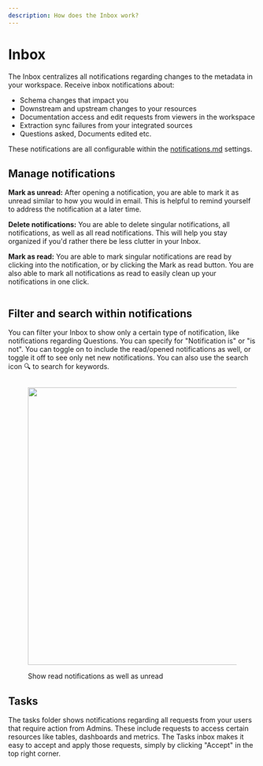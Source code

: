 ```yaml
---
description: How does the Inbox work?
---
```


# Inbox

The Inbox centralizes all notifications regarding changes to the metadata in your workspace. Receive inbox notifications about:

* Schema changes that impact you
* Downstream and upstream changes to your resources
* Documentation access and edit requests from viewers in the workspace
* Extraction sync failures from your integrated sources
* Questions asked, Documents edited etc.

These notifications are all configurable within the [notifications.md](notifications.md "mention") settings.

## Manage notifications

**Mark as unread:** After opening a notification, you are able to mark it as unread similar to how you would in email. This is helpful to remind yourself to address the notification at a later time.

**Delete notifications:** You are able to delete singular notifications, all notifications, as well as all read notifications. This will help you stay organized if you'd rather there be less clutter in your Inbox.

**Mark as read:** You are able to mark singular notifications are read by clicking into the notification, or by clicking the Mark as read button. You are also able to mark all notifications as read to easily clean up your notifications in one click.

<figure><img src="https://secoda-public-media-assets.s3.amazonaws.com/7e32b9af-bd18-4ae5-95bf-0c2d33ed9d37.png" alt=""><figcaption></figcaption></figure>

## Filter and search within notifications

You can filter your Inbox to show only a certain type of notification, like notifications regarding Questions. You can specify for "Notification is" or "is not". You can toggle on to include the read/opened notifications as well, or toggle it off to see only net new notifications. You can also use the search icon :mag: to search for keywords.

<figure><img src="https://secoda-public-media-assets.s3.amazonaws.com/8e7fdef9-0939-4beb-9cf7-50b72bdcd5c6.gif" alt=""><figcaption></figcaption></figure>

<div align="left">

<figure><img src="https://secoda-public-media-assets.s3.amazonaws.com/8ed095ea-2240-44d7-8008-d12fcecd2369.png" alt="" width="563"><figcaption><p>Show read notifications as well as unread</p></figcaption></figure>

</div>

## Tasks

The tasks folder shows notifications regarding all requests from your users that require action from Admins. These include requests to access certain resources like tables, dashboards and metrics. The Tasks inbox makes it easy to accept and apply those requests, simply by clicking "Accept" in the top right corner.

<figure><img src="https://secoda-public-media-assets.s3.amazonaws.com/d4d4fd9c-408e-4d67-bbd8-1e97da4eae09.png" alt=""><figcaption></figcaption></figure>
